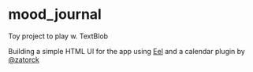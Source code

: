 # mood_journal
Toy project to play w. TextBlob

Building a simple HTML UI for the app using [Eel](https://github.com/ChrisKnott/Eel) and a calendar plugin by [@zatorck](https://github.com/zatorck/jquery-bootstrap-year-calendar)
